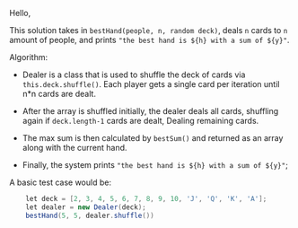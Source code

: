 Hello, 

This solution takes in ```bestHand(people, n, random deck)```, deals `n` cards to `n` amount of people, and 
prints ```"the best hand is ${h} with a sum of ${y}"```.

Algorithm:

- Dealer is a class that is used to shuffle the deck of cards via ```this.deck.shuffle()```.
Each player gets a single card per iteration until n*n cards are dealt.

- After the array is shuffled initially, the dealer deals all cards, 
shuffling again if ```deck.length-1``` cards are dealt, Dealing remaining cards.

- The max sum is then calculated by ```bestSum()``` and returned as an array along with the current hand.

- Finally, the system prints ```"the best hand is ${h} with a sum of ${y}"```;

A basic test case would be: 
```cs
    let deck = [2, 3, 4, 5, 6, 7, 8, 9, 10, 'J', 'Q', 'K', 'A'];
    let dealer = new Dealer(deck);
    bestHand(5, 5, dealer.shuffle()) 
```
